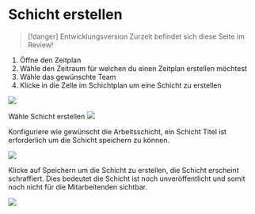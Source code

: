 # Schicht erstellen

>[!danger] Entwicklungsversion
>Zurzeit befindet sich diese Seite im Review!

1. Öffne den Zeitplan
2. Wähle den Zeitraum für welchen du einen Zeitplan erstellen möchtest
3. Wähle das gewünschte Team
4. Klicke in die Zelle im Schichtplan um eine Schicht zu erstellen

![](assets/shift_schedule_overview__de.png)

Wähle Schicht erstellen
![](assets/create_shift__de.png)

Konfiguriere wie gewünscht die Arbeitsschicht, ein Schicht Titel ist erforderlich um die Schicht speichern zu können.

![](assets/shift_info__de.png)

Klicke auf Speichern um die Schicht zu erstellen, die Schicht erscheint schraffiert. Dies bedeutet die Schicht ist noch unveröffentlicht und somit noch nicht für die Mitarbeitenden sichtbar.

![](assets/created_shift__de.png)
